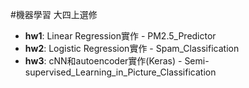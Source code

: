 #機器學習
大四上選修

*   **hw1**: Linear Regression實作 - PM2.5\_Predictor
*   **hw2**: Logistic Regression實作 - Spam\_Classification
*   **hw3**: cNN和autoencoder實作(Keras) - Semi-supervised\_Learning\_in\_Picture\_Classification
